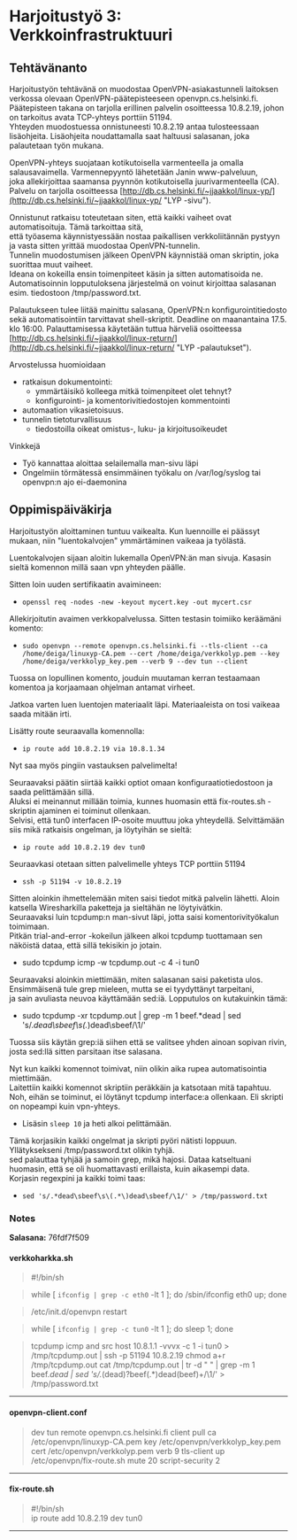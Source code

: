 # Harjoitustyö 3: Verkkoinfrastruktuuri #

## Tehtävänanto ##

Harjoitustyön tehtävänä on muodostaa OpenVPN-asiakastunneli laitoksen verkossa olevaan OpenVPN-päätepisteeseen openvpn.cs.helsinki.fi.  
Päätepisteen takana on tarjolla erillinen palvelin osoitteessa 10.8.2.19, johon on tarkoitus avata TCP-yhteys porttiin 51194.  
Yhteyden muodostuessa onnistuneesti 10.8.2.19 antaa tulosteessaan lisäohjeita. Lisäohjeita noudattamalla saat haltuusi salasanan, joka palautetaan työn mukana.

OpenVPN-yhteys suojataan kotikutoisella varmenteella ja omalla salausavaimella. Varmennepyyntö lähetetään Janin www-palveluun,  
joka allekirjoittaa saamansa pyynnön kotikutoisella juurivarmenteella (CA). Palvelu on tarjolla osoitteessa [http://db.cs.helsinki.fi/~jjaakkol/linux-yp/](http://db.cs.helsinki.fi/~jjaakkol/linux-yp/ "LYP -sivu").

Onnistunut ratkaisu toteutetaan siten, että kaikki vaiheet ovat automatisoituja. Tämä tarkoittaa sitä,  
että työasema käynnistyessään nostaa paikallisen verkkoliitännän pystyyn ja vasta sitten yrittää muodostaa OpenVPN-tunnelin.  
Tunnelin muodostumisen jälkeen OpenVPN käynnistää oman skriptin, joka suorittaa muut vaiheet.  
Ideana on kokeilla ensin toimenpiteet käsin ja sitten automatisoida ne. Automatisoinnin lopputuloksena järjestelmä on voinut kirjoittaa salasanan esim. tiedostoon /tmp/password.txt.

Palautukseen tulee liitää mainittu salasana, OpenVPN:n konfigurointitiedosto sekä automatisointiin tarvittavat shell-skriptit.   Deadline on maanantaina 17.5. klo 16:00. Palauttamisessa käytetään tuttua härveliä osoitteessa [http://db.cs.helsinki.fi/~jjaakkol/linux-return/](http://db.cs.helsinki.fi/~jjaakkol/linux-return/ "LYP -palautukset").

Arvostelussa huomioidaan

* ratkaisun dokumentointi:
	* ymmärtäisikö kolleega mitkä toimenpiteet olet tehnyt?
	* konfigurointi- ja komentorivitiedostojen kommentointi
* automaation vikasietoisuus.
* tunnelin tietoturvallisuus
	* tiedostoilla oikeat omistus-, luku- ja kirjoitusoikeudet

Vinkkejä

* Työ kannattaa aloittaa selailemalla man-sivu läpi
* Ongelmiin törmätessä ensimmäinen työkalu on /var/log/syslog tai openvpn:n ajo ei-daemonina


## Oppimispäiväkirja ##


Harjoitustyön aloittaminen tuntuu vaikealta. Kun luennoille ei päässyt mukaan,
niin "luentokalvojen" ymmärtäminen vaikeaa ja työlästä.

Luentokalvojen sijaan aloitin lukemalla OpenVPN:än man sivuja. Kasasin sieltä komennon millä saan vpn yhteyden päälle.

Sitten loin uuden sertifikaatin avaimineen:

* `openssl req -nodes -new -keyout mycert.key -out mycert.csr`

Allekirjoitutin avaimen verkkopalvelussa.
Sitten testasin toimiiko keräämäni komento:

* `sudo openvpn --remote openvpn.cs.helsinki.fi --tls-client --ca /home/deiga/linuxyp-CA.pem --cert /home/deiga/verkkolyp.pem --key /home/deiga/verkkolyp_key.pem --verb 9 --dev tun --client`

Tuossa on lopullinen komento, jouduin muutaman kerran testaamaan komentoa ja korjaamaan ohjelman antamat virheet.

Jatkoa varten luen luentojen materiaalit läpi. Materiaaleista on tosi vaikeaa saada mitään irti.

Lisätty route seuraavalla komennolla:

* `ip route add 10.8.2.19 via 10.8.1.34`

Nyt saa myös pingiin vastauksen palvelimelta!

Seuraavaksi päätin siirtää kaikki optiot omaan konfiguraatiotiedostoon ja saada pelittämään sillä.  
Aluksi ei meinannut millään toimia, kunnes huomasin että fix-routes.sh -skriptin ajaminen ei toiminut ollenkaan.  
Selvisi, että tun0 interfacen IP-osoite muuttuu joka yhteydellä. Selvittämään siis mikä ratkaisis ongelman, ja löytyihän se sieltä:

* `ip route add 10.8.2.19 dev tun0`

Seuraavkasi otetaan sitten palvelimelle yhteys TCP porttiin 51194

* `ssh -p 51194 -v 10.8.2.19`

Sitten aloinkin ihmettelemään miten saisi tiedot mitkä palvelin lähetti. Aloin katsella Wiresharkilla paketteja ja sieltähän ne löytyivätkin.  
Seuraavaksi luin tcpdump:n man-sivut läpi, jotta saisi komentorivityökalun toimimaan.  
Pitkän trial-and-error -kokeilun jälkeen alkoi tcpdump tuottamaan sen näköistä dataa, että sillä tekisikin jo jotain.

* sudo tcpdump icmp -w tcpdump.out -c 4 -i tun0

Seuraavaksi aloinkin miettimään, miten salasanan saisi paketista ulos. Ensimmäisenä tule grep mieleen, mutta se ei tyydyttänyt tarpeitani,  
ja sain avuliasta neuvoa käyttämään sed:iä. Lopputulos on kutakuinkin tämä:

* sudo tcpdump -xr tcpdump.out | grep -m 1 beef.*dead | sed 's/.*dead\sbeef\s\(.*\)dead\sbeef/\1/'

Tuossa siis käytän grep:iä siihen että se valitsee yhden ainoan sopivan rivin, josta sed:llä sitten parsitaan itse salasana.

Nyt kun kaikki komennot toimivat, niin olikin aika rupea automatisointia miettimään.  
Laitettiin kaikki komennot skriptiin peräkkäin ja katsotaan mitä tapahtuu.  
Noh, eihän se toiminut, ei löytänyt tcpdump interface:a ollenkaan. Eli skripti on nopeampi kuin vpn-yhteys.

* Lisäsin `sleep 10` ja heti alkoi pelittämään.

Tämä korjasikin kaikki ongelmat ja skripti pyöri nätisti loppuun. Yllätyksekseni /tmp/password.txt olikin tyhjä.  
sed palauttaa tyhjää ja samoin grep, mikä hajosi. Dataa katseltuani huomasin, että se oli huomattavasti erillaista, kuin aikasempi data.  
Korjasin regexpini ja kaikki toimi taas:

* `sed 's/.*dead\sbeef\s\(.*\)dead\sbeef/\1/' > /tmp/password.txt`


### Notes ###

**Salasana:** 76fdf7f509

#### verkkoharkka.sh ####

>\#!/bin/sh

>while [ `ifconfig | grep -c eth0` -lt 1 ]; do
>        /sbin/ifconfig eth0 up;
>done

>/etc/init.d/openvpn restart

>while [ `ifconfig | grep -c tun0` -lt 1 ]; do
>        sleep 1;
>done

>tcpdump icmp and src host 10.8.1.1 -vvvx -c 1 -i tun0 > /tmp/tcpdump.out | ssh -p 51194 10.8.2.19
>chmod a+r /tmp/tcpdump.out
>cat /tmp/tcpdump.out | tr -d " " | grep -m 1 beef.*dead | sed 's/.*\(dead\)\?beef\(.*\)dead\(beef\)\+/\1/' > /tmp/password.txt


---------

#### openvpn-client.conf ####

>dev tun
>remote openvpn.cs.helsinki.fi
>client
>pull
>ca /etc/openvpn/linuxyp-CA.pem
>key /etc/openvpn/verkkolyp_key.pem
>cert /etc/openvpn/verkkolyp.pem
>verb 9
>tls-client
>up /etc/openvpn/fix-route.sh
>mute 20
>script-security 2

---------

#### fix-route.sh ####

>\#!/bin/sh  
>ip route add 10.8.2.19 dev tun0  

---------
